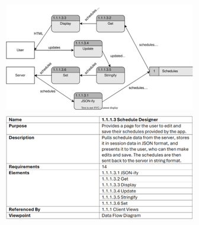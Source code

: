 ![Design Document](TeamThreeFiles/1.1.1.3v3.svg)

![Design Information Table](TeamThreeFiles/1.1.1.3%20Design%20Information%20Tablev3.png)
